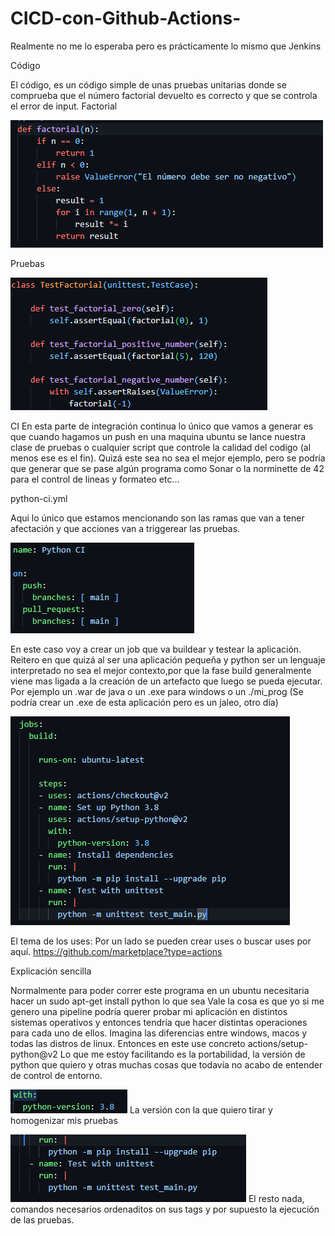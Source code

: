 # CICD-con-Github-Actions-

Realmente no me lo esperaba pero es prácticamente lo mismo que Jenkins

Código

El código, es un código simple de unas pruebas unitarias donde se comprueba que el número factorial devuelto es correcto y que se controla el error de input.
Factorial

![Alt text](context/image.png)

Pruebas

![Alt text](context/image-1.png)

CI
En esta parte de integración continua lo único que vamos a generar es que cuando hagamos un push en una maquina ubuntu se lance nuestra clase de pruebas o cualquier script que controle la calidad del codigo (al menos ese es el fin).
Quizá este sea no sea el mejor ejemplo, pero se podría que generar que se pase algún programa como Sonar o la norminette de 42 para el control de lineas y formateo etc...

python-ci.yml

Aqui lo único que estamos mencionando son las ramas que van a tener afectación y que acciones van a triggerear las pruebas.

![Alt text](context/image-2.png)

En este caso voy a crear un job que va buildear y testear la aplicación.
Reitero en que quizá al ser una aplicación pequeña y python ser un lenguaje interpretado no sea el mejor contexto,por que la fase build generalmente viene mas ligada a la creación de un artefacto que luego se pueda ejecutar.
Por ejemplo un .war de java o un .exe para windows o un ./mi_prog
(Se podría crear un .exe de esta aplicación pero es un jaleo, otro día)

![Alt text](context/image-3.png)

El tema de los uses:
Por un lado se pueden crear uses o buscar uses por aquí.
https://github.com/marketplace?type=actions

Explicación sencilla

Normalmente para poder correr este programa en un ubuntu necesitaria hacer un sudo apt-get install python lo que sea
Vale la cosa es que yo si me genero una pipeline podría querer probar mi aplicación en distintos sistemas operativos y entonces tendría que hacer distintas operaciones para cada uno de ellos. Imagina las diferencias entre windows, macos y todas las distros de linux.
Entonces en este use concreto actions/setup-python@v2
Lo que me estoy facilitando es la portabilidad, la versión de python que quiero y otras muchas cosas que todavía no acabo de entender de control de entorno.

![Alt text](context/image-5.png)
La versión con la que quiero tirar y homogenizar mis pruebas

![Alt text](context/image-6.png)
El resto nada, comandos necesarios ordenaditos on sus tags y por supuesto la ejecución de las pruebas.




